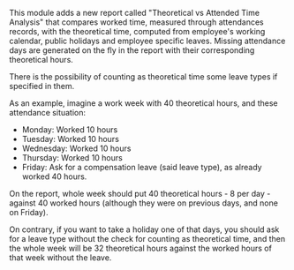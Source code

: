 This module adds a new report called "Theoretical vs Attended Time
Analysis" that compares worked time, measured through attendances
records, with the theoretical time, computed from employee's working
calendar, public holidays and employee specific leaves. Missing
attendance days are generated on the fly in the report with their
corresponding theoretical hours.

There is the possibility of counting as theoretical time some leave
types if specified in them.

As an example, imagine a work week with 40 theoretical hours, and these
attendance situation:

- Monday: Worked 10 hours
- Tuesday: Worked 10 hours
- Wednesday: Worked 10 hours
- Thursday: Worked 10 hours
- Friday: Ask for a compensation leave (said leave type), as already
  worked 40 hours.

On the report, whole week should put 40 theoretical hours - 8 per day -
against 40 worked hours (although they were on previous days, and none
on Friday).

On contrary, if you want to take a holiday one of that days, you should
ask for a leave type without the check for counting as theoretical time,
and then the whole week will be 32 theoretical hours against the worked
hours of that week without the leave.
